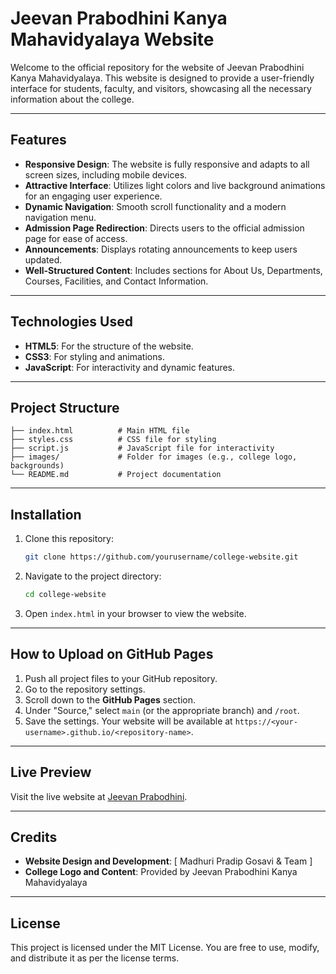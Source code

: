 # Jeevan Prabodhini Kanya Mahavidyalaya Website

Welcome to the official repository for the website of Jeevan Prabodhini Kanya Mahavidyalaya. This website is designed to provide a user-friendly interface for students, faculty, and visitors, showcasing all the necessary information about the college.

---

## Features
- **Responsive Design**: The website is fully responsive and adapts to all screen sizes, including mobile devices.
- **Attractive Interface**: Utilizes light colors and live background animations for an engaging user experience.
- **Dynamic Navigation**: Smooth scroll functionality and a modern navigation menu.
- **Admission Page Redirection**: Directs users to the official admission page for ease of access.
- **Announcements**: Displays rotating announcements to keep users updated.
- **Well-Structured Content**: Includes sections for About Us, Departments, Courses, Facilities, and Contact Information.

---

## Technologies Used
- **HTML5**: For the structure of the website.
- **CSS3**: For styling and animations.
- **JavaScript**: For interactivity and dynamic features.

---

## Project Structure
```
├── index.html          # Main HTML file
├── styles.css          # CSS file for styling
├── script.js           # JavaScript file for interactivity
├── images/             # Folder for images (e.g., college logo, backgrounds)
└── README.md           # Project documentation
```

---

## Installation
1. Clone this repository:
   ```bash
   git clone https://github.com/yourusername/college-website.git
   ```
2. Navigate to the project directory:
   ```bash
   cd college-website
   ```
3. Open `index.html` in your browser to view the website.

---

## How to Upload on GitHub Pages
1. Push all project files to your GitHub repository.
2. Go to the repository settings.
3. Scroll down to the **GitHub Pages** section.
4. Under "Source," select `main` (or the appropriate branch) and `/root`.
5. Save the settings. Your website will be available at `https://<your-username>.github.io/<repository-name>`.

---

## Live Preview
Visit the live website at [Jeevan Prabodhini](https://www.jeevanprabodhini.in/).

---

## Credits
- **Website Design and Development**: [ Madhuri Pradip Gosavi & Team ]
- **College Logo and Content**: Provided by Jeevan Prabodhini Kanya Mahavidyalaya

---

## License
This project is licensed under the MIT License. You are free to use, modify, and distribute it as per the license terms.
